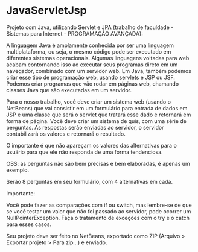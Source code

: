 # JavaServletJsp
Projeto com Java, utilizando Servlet e JPA (trabalho de faculdade - Sistemas para Internet - PROGRAMAÇÃO AVANÇADA):

A linguagem Java é amplamente conhecida por ser uma linguagem multiplataforma, ou seja, o mesmo código pode ser executado em diferentes sistemas operacionais.
Algumas linguagens voltadas para web acabam contornando isso ao executar seus programas direto em um navegador, combinado com um servidor web.
Em Java, também podemos criar esse tipo de programação web, usando servlets e JSP ou JSF. Podemos criar programas que vão rodar em páginas web, chamando classes 
Java que são executadas em um servidor.

Para o nosso trabalho, você deve criar um sistema web (usando o NetBeans) que vai consistir em um formulário para entrada de dados em JSP e uma classe que será 
o servlet que tratará esse dado e retornará em forma de página.
Você deve criar um sistema de quis, com uma série de perguntas. As respostas serão enviadas ao servidor, o servidor contabilizará os valores e retornará o resultado.

O importante é que não apareçam os valores das alternativas para o usuário para que ele não responda de uma forma tendenciosa.

OBS: as perguntas não são bem precisas e bem elaboradas, é apenas um exemplo.

Serão 8 perguntas em seu formulário, com 4 alternativas em cada.

Importante:

Você pode fazer as comparações com if ou switch, mas lembre-se de que se você testar um valor que não foi passado ao servidor, pode ocorrer um NullPointerException. Faça o tratamento de exceções com o try e o catch para esses casos.

Seu projeto deve ser feito no NetBeans, exportado como ZIP (Arquivo > Exportar projeto > Para zip…) e enviado.
